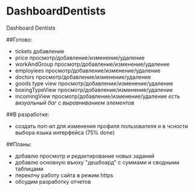 # DashboardDentists
Dashboard Dentists

##Готово:
- tickets добавление 
- price  просмотр/добавление/изменение/удаление
- workAndGroup  просмотр/добавление/изменение/удаление
- employiees  просмотр/добавление/изменение/удаление
- doctors  просмотр/добавление/изменение/удаление
- goods type view  просмотр/добавление/изменение/удаление
- boxingTypeView  просмотр/добавление/изменение/удаление
- incomingView  просмотр/добавление/изменение/удаление *есть визуальный баг с выравниванием элементов* 

##В разработке:
- создать поп-ап для изменения профиля пользователя и в чсности выбора языка интерфейса (75% done)


##Планы:
- добавлю просмотр и редактирование новых заданий 
- добавлю основную въюху "дешбоард" с суммами и сводными таблицами 
- переклчу работу сайта в режим https 
-  обсудим разработку отчетов
